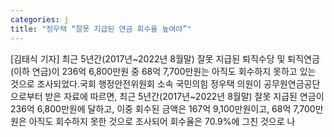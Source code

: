 ```yaml
---
categories: j
title: "정우택 “잘못 지급된 연금 회수율 높여야”"
---
```

[김태식 기자] 최근 5년간(2017년~2022년 8월말) 잘못 지급된 퇴직수당 및 퇴직연금(이하 연금)이 236억 6,800만원 중 68억 7,700만원는 아직도 회수하지 못하고 있는 것으로 조사되었다.국회 행정안전위원회 소속 국민의힘 정우택 의원이 공무원연금공단으로부터 받은 자료에 따르면, 최근 5년간(2017년~2022년 8월말) 잘못 지급된 연금이 236억 6,800만원에 달하고, 이중 회수된 금액은 167억 9,100만원이고, 68억 7,700만원은 아직도 회수하지 못한 것으로 조사되어 회수율은 70.9%에 그친 것으로 나